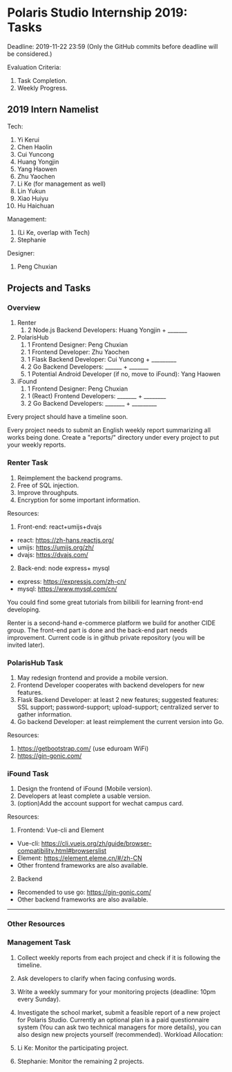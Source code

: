 # Polaris Studio Internship 2019: Tasks

Deadline: 2019-11-22 23:59 (Only the GitHub commits before deadline will be considered.)

Evaluation Criteria:

1. Task Completion.
2. Weekly Progress.

## 2019 Intern Namelist

Tech:

1. Yi Kerui
2. Chen Haolin
3. Cui Yuncong
4. Huang Yongjin
5. Yang Haowen
6. Zhu Yaochen
7. Li Ke (for management as well)
8. Lin Yukun
9. Xiao Huiyu
10. Hu Haichuan

Management:

1. (Li Ke, overlap with Tech)
2. Stephanie

Designer:

1. Peng Chuxian

## Projects and Tasks

### Overview

1. Renter
   1. 2 Node.js Backend Developers: Huang Yongjin + _______
2. PolarisHub
   1. 1 Frontend Designer: Peng Chuxian
   2. 1 Frontend Developer: Zhu Yaochen
   3. 1 Flask Backend Developer: Cui Yuncong + _________
   4. 2 Go Backend Developers: ______ + _______
   5. 1 Potential Android Developer (if no, move to iFound): Yang Haowen
3. iFound
   1. 1 Frontend Designer: Peng Chuxian
   2. 1 (React) Frontend Developers: _______ + ________
   3. 2 Go Backend Developers: _______ + _________

Every project should have a timeline soon.

Every project needs to submit an English weekly report summarizing all works being done. Create a "reports/" directory under every project to put your weekly reports.

### Renter Task

1. Reimplement the backend programs.
2. Free of SQL injection.
3. Improve throughputs.
4. Encryption for some important information.

Resources:
1. Front-end: react+umijs+dvajs
- react: https://zh-hans.reactjs.org/
- umijs: https://umijs.org/zh/
- dvajs: https://dvajs.com/
2. Back-end: node express+ mysql
- express: https://expressjs.com/zh-cn/
- mysql: https://www.mysql.com/cn/

You could find some great tutorials from bilibili for learning front-end developing.

Renter is a second-hand e-commerce platform we build for another CIDE group. The front-end part is done and the back-end part needs improvement. Current code is in github private repository (you will be invited later).


### PolarisHub Task

1. May redesign frontend and provide a mobile version.
2. Frontend Developer cooperates with backend developers for new features.
3. Flask Backend Developer: at least 2 new features; suggested features: SSL support; password-support; upload-support; centralized server to gather information.
4. Go backend Developer: at least reimplement the current version into Go.

Resources:
1. https://getbootstrap.com/ (use eduroam WiFi)
2. https://gin-gonic.com/


### iFound Task

1. Design the frontend of iFound (Mobile version).
2. Developers at least complete a usable version.
3. (option)Add the account support for wechat campus card.

Resources:
1. Frontend: Vue-cli and Element
- Vue-cli: https://cli.vuejs.org/zh/guide/browser-compatibility.html#browserslist
- Element: https://element.eleme.cn/#/zh-CN
- Other frontend frameworks are also available.
2. Backend
- Recomended to use go: https://gin-gonic.com/
- Other backend frameworks are also available.
____________

### Other Resources


### Management Task

1. Collect weekly reports from each project and check if it is following the timeline.
2. Ask developers to clarify when facing confusing words.
3. Write a weekly summary for your monitoring projects (deadline: 10pm every Sunday).
4. Investigate the school market, submit a feasible report of a new project for Polaris Studio. Currently an optional plan is a paid questionnaire system (You can ask two technical managers for more details), you can also design new projects yourself (recommended).
Workload Allocation:

1. Li Ke: Monitor the participating project.
2. Stephanie: Monitor the remaining 2 projects.

